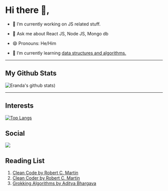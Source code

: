 # Hi there 👋,

- 🔭  I’m currently working on JS related stuff.

- 💬  Ask me about React JS, Node JS, Mongo db 

- 😄  Pronouns: He/Him

- 🌱 I’m currently learning [data structures and algorithms.](https://repl.it/@erandakarachchi)

---
## My Github Stats

![Eranda's github stats](https://github-readme-stats.vercel.app/api?username=erandakarachchi&show_icons=true&theme=dark))

---

## Interests

[![Top Langs](https://github-readme-stats.vercel.app/api/top-langs/?username=anuraghazra&hide=php&layout=compact&count_private=true)](https://github.com/anuraghazra/github-readme-stats)

## Social

![](https://img.shields.io/twitter/follow/erandakarachchi?label=Follow%20on%20Twitter&style=social)

## Reading List

1. [Clean Code by Robert C. Martin](https://www.amazon.com/Clean-Code-Handbook-Software-Craftsmanship/dp/0132350882)
2. [Clean Coder by Robert C. Martin](https://www.amazon.com/Clean-Coder-Conduct-Professional-Programmers/dp/0137081073)
3. [Grokking Algorithms by Aditya Bhargava](https://www.amazon.com/Grokking-Algorithms-illustrated-programmers-curious/dp/1617292230)
<!--
**erandakarachchi/erandakarachchi** is a ✨ _special_ ✨ repository because its `README.md` (this file) appears on your GitHub profile.

Here are some ideas to get you started:

- 🔭 I’m currently working on ...
- 🌱 I’m currently learning ...
- 👯 I’m looking to collaborate on ...
- 🤔 I’m looking for help with ...
- 💬 Ask me about ...
- 📫 How to reach me: ...
- 😄 Pronouns: ...
- ⚡ Fun fact: ...
-->
